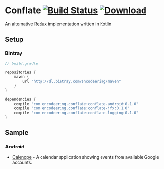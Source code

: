 # Conflate [![Build Status](https://travis-ci.org/encodeering/conflate.svg?branch=master)](https://travis-ci.org/encodeering/conflate) [![Download](https://api.bintray.com/packages/encodeering/maven/conflate/images/download.svg)](https://bintray.com/encodeering/maven/conflate/_latestVersion)

An alternative [Redux](http://redux.js.org/) implementation written in [Kotlin](https://kotlinlang.org/)

## Setup

### Bintray

``` gradle
// build.gradle

repositories {
    maven {
        url "http://dl.bintray.com/encodeering/maven"
    }
}

dependencies {
    compile "com.encodeering.conflate:conflate-android:0.1.0"
    compile "com.encodeering.conflate:conflate-jfx:0.1.0"
    compile "com.encodeering.conflate:conflate-logging:0.1.0"
}
```

## Sample

### Android

* [Calenope](https://github.com/synyx/calenope) - A calendar application showing events from available Google accounts. 